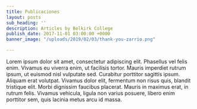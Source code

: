 ```yaml
---
title: Publicaciones
layout: posts
sub_heading: ''
description: Articles by Belkirk College
publish_date: 2017-11-01 03:00:00 +0000
banner_image: "/uploads/2019/02/03/thank-you-zarrio.png"

---
```

Lorem ipsum dolor sit amet, consectetur adipiscing elit. Phasellus vel felis enim. Vivamus eu viverra enim, ut facilisis tortor. Mauris imperdiet rutrum ipsum, ut euismod nisl vulputate sed. Curabitur porttitor sagittis ipsum. Aliquam erat volutpat. Vivamus dolor elit, fermentum non risus quis, blandit tristique elit. Morbi dignissim faucibus placerat. Mauris in maximus erat, in rutrum felis. Vivamus vehicula, ligula non varius posuere, libero enim porttitor sem, quis lacinia metus arcu id massa.
